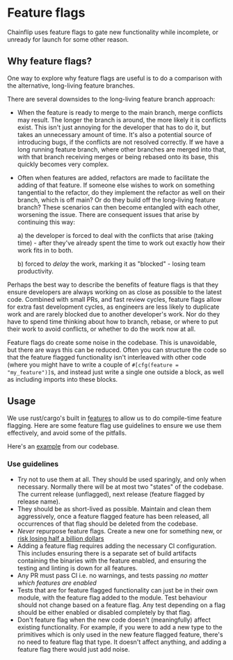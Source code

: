 # Feature flags

Chainflip uses feature flags to gate new functionality while incomplete, or unready for launch for some other reason.

## Why feature flags?

One way to explore why feature flags are useful is to do a comparison with the alternative, long-living feature branches.

There are several downsides to the long-living feature branch approach:

- When the feature is ready to merge to the main branch, merge conflicts may result. The longer the branch is around, the more likely it is conflicts exist. This isn't just annoying for the developer that has to do it, but takes an unnecessary amount of time. It's also a potential source of introducing bugs, if the conflicts are not resolved correctly. If we have a long running feature branch, where other branches are merged into that, with that branch receiving merges or being rebased onto its base, this quickly becomes very complex.

- Often when features are added, refactors are made to facilitate the adding of that feature. If someone else wishes to work on something tangential to the refactor, do they implement the refactor as well on their branch, which is off main? Or do they build off the long-living feature branch? These scenarios can then become entangled with each other, worsening the issue.
    There are consequent issues that arise by continuing this way:

    a) the developer is forced to deal with the conflicts that arise (taking time) - after they've already spent the time to work out exactly how their work fits in to both.

    b) forced to *delay* the work, marking it as "blocked" - losing team productivity.

Perhaps the best way to describe the benefits of feature flags is that they ensure developers are always working on as close as possible to the latest code. Combined with small PRs, and fast review cycles, feature flags allow for extra fast development cycles, as engineers are less likely to duplicate work and are rarely blocked due to another developer's work. Nor do they have to spend time thinking about how to branch, rebase, or where to put their work to avoid conflicts, or whether to do the work now at all.

Feature flags do create some noise in the codebase. This is unavoidable, but there are ways this can be reduced. Often you can structure the code so that the feature flagged functionality isn't interleaved with other code (where you might have to write a couple of `#[cfg(feature = "my_feature")]`s, and instead just write a single one outside a block, as well as including imports into these blocks.

## Usage

We use rust/cargo's built in [features](https://doc.rust-lang.org/cargo/reference/features.html) to allow us to do compile-time feature flagging.
Here are some feature flag use guidelines to ensure we use them effectively, and avoid some of the pitfalls.

Here's an [example](https://github.com/chainflip-io/chainflip-backend/pull/2175) from our codebase.

### Use guidelines

- Try not to use them at all. They should be used sparingly, and only when necessary. Normally there will be at most two "states" of the codebase. The current release (unflagged), next release (feature flagged by release name).
- They should be as short-lived as possible. Maintain and clean them aggressively, once a feature flagged feature has been released, all occurrences of that flag should be deleted from the codebase.
- *Never* repurpose feature flags. Create a new one for something new, or [risk losing half a billion dollars](https://blog.statsig.com/how-to-lose-half-a-billion-dollars-with-bad-feature-flags-ccebb26adeec)
- Adding a feature flag requires adding the necessary CI configuration. This includes ensuring there is a separate set of build artifacts containing the binaries with the feature enabled, and ensuring the testing and linting is down for all features.
- Any PR must pass CI i.e. no warnings, and tests passing *no matter which features are enabled*
- Tests that are for feature flagged functionality can just be in their own module, with the feature flag added to the module. Test behaviour should not change based on a feature flag. Any test depending on a flag should be either enabled or disabled completely by that flag.
- Don't feature flag when the new code doesn't (meaningfully) affect existing functionality. For example, if you were to add a new type to the primitives which is only used in the new feature flagged feature, there's no need to feature flag that type. It doesn't affect anything, and adding a feature flag there would just add noise.
